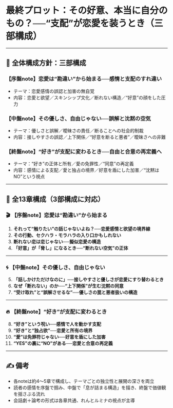 # 最終プロット：その好意、本当に自分のもの？──“支配”が恋愛を装うとき（三部構成）

---

## 🧭 全体構成方針：三部構成

### 【序盤note】恋愛は“勘違い”から始まる──感情と支配のすれ違い
- テーマ：恋愛感情の誤認と加害の無自覚
- 内容：恋愛と欲望／スキンシップ文化／断れない構造／“好意”の顔をした圧力

### 【中盤note】その優しさ、自由じゃない──誤解と沈黙の空気
- テーマ：優しさと誤解／曖昧さの責任／断ることへの社会的制裁
- 内容：接しやすさの誤認／上下関係／“好意を断ると悪者”／曖昧さへの非難

### 【終盤note】“好き”が支配に変わるとき──自由と合意の再定義へ
- テーマ：“好き”の正体と所有／愛の免罪性／“同意”の再定義
- 内容：感情による支配／愛と独占の境界／好意を盾にした加害／“沈黙はNO”という視点

---

## 🧱 全13章構成（3部構成に対応）

### 🎬 **【序盤note】恋愛は“勘違い”から始まる**

1. **それって“触りたい”の話じゃないよね？──恋愛感情と欲望の境界線**  
2. **その行動、セクハラ・モラハラの入り口かもしれない**  
3. **断れない恋は恋じゃない──擬似恋愛の構造**  
4. **「好意」が「脅し」になるとき──“断れない空気”の正体**  

---

### 🌀 **【中盤note】その優しさ、自由じゃない**

5. **「話しかけただけなのに」──接しやすさと優しさが恋愛にすり替わるとき**  
6. **なぜ「断れない」のか──“上下関係”が生む沈黙の同意**  
7. **“受け取れ”と“誤解させるな”──優しさの罠と悪者扱いの構造**  

---

### 🔥 **【終盤note】“好き”が支配に変わるとき**

8. **“好き”という呪い──感情で人を動かす支配**  
9. **“好き”と“独占欲”──恋愛と所有の境界**  
10. **“愛”は免罪符じゃない──好意を盾にした加害**  
11. **“YES”の裏に“NO”がある──恋愛と合意の再定義**

---

## ✍️ 備考

- 各noteは約4〜5章で構成し、テーマごとの独立性と展開の深さを両立
- 読者の感情を序盤で掴み、中盤で「息が詰まる構造」を描き、終盤で価値観を揺さぶる流れ
- 会話劇＋論考の形式は各章共通、れんとルミナの視点が主導

